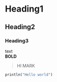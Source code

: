 # Heading1  
## Heading2  
### Heading3  
text  
**BOLD**  
> HI MARK
```python
println("Hello world")
```
